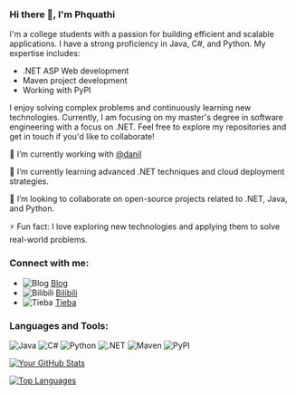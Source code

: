 ### Hi there 👋, I'm Phquathi


I'm a college students with a passion for building efficient and scalable applications. I have a strong proficiency in Java, C#, and Python. My expertise includes:

- .NET ASP Web development
- Maven project development
- Working with PyPI

I enjoy solving complex problems and continuously learning new technologies. Currently, I am focusing on my master's degree in software engineering with a focus on .NET. Feel free to explore my repositories and get in touch if you'd like to collaborate!

🔭 I’m currently working with [@danil](https://github.com/word0exe)

🌱 I’m currently learning advanced .NET techniques and cloud deployment strategies.

👯 I’m looking to collaborate on open-source projects related to .NET, Java, and Python.

⚡ Fun fact: I love exploring new technologies and applying them to solve real-world problems.


### Connect with me:

- ![Blog](https://img.shields.io/badge/Blog-21759B?style=for-the-badge&logo=wordpress&logoColor=white) [Blog](https://phquathi.github.io/pHq-blog/)
- ![Bilibili](https://img.shields.io/badge/Bilibili-00A1D6?style=for-the-badge&logo=Bilibili&logoColor=white) [Bilibili](https://space.bilibili.com/58820004)
- ![Tieba](https://img.shields.io/badge/Tieba-00A1D6?style=for-the-badge&logo=Baidu&logoColor=white) [Tieba](https://tieba.baidu.com/home/main?id=tb.1.e08c8514.SaT4amGJK8gH-XUjBwvgmw?t=1694670503&fr=index)


### Languages and Tools:

 ![Java](https://img.shields.io/badge/Java-ED8B00?style=for-the-badge&logo=java&logoColor=white) ![C#](https://img.shields.io/badge/C%23-239120?style=for-the-badge&logo=c-sharp&logoColor=white) ![Python](https://img.shields.io/badge/Python-3776AB?style=for-the-badge&logo=python&logoColor=white) ![.NET](https://img.shields.io/badge/.NET-512BD4?style=for-the-badge&logo=dot-net&logoColor=white) ![Maven](https://img.shields.io/badge/Maven-C71A36?style=for-the-badge&logo=apache-maven&logoColor=white) ![PyPI](https://img.shields.io/badge/PyPI-3775A9?style=for-the-badge&logo=pypi&logoColor=white)



[![Your GitHub Stats](https://github-readme-stats.vercel.app/api?username=phquathi)](https://github.com/anuraghazra/github-readme-stats)



[![Top Languages](https://github-readme-stats.vercel.app/api/top-langs/?username=phquathi&layout=compact)](https://github.com/anuraghazra/github-readme-stats)
